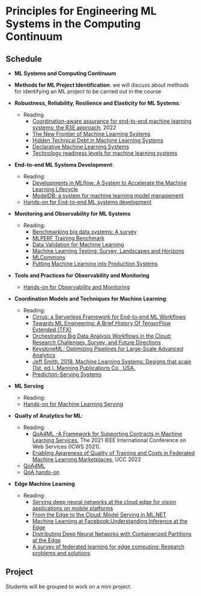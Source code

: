 # Principles for Engineering ML Systems in the Computing Continuum 

## Schedule


- **ML Systems and Computing Continuum**

- **Methods for ML Project Identification**: we will discuss about methods  for identifying an ML project to be carried out in the course

- **Robustness, Reliability, Resilience and Elasticity for ML Systems**:
  - Reading
    - [Coordination-aware assurance for end-to-end machine learning systems: the R3E approach](https://www.researchgate.net/publication/341762862_R3E_-An_Approach_to_Robustness_Reliability_Resilience_and_Elasticity_Engineering_for_End-to-End_Machine_Learning_Systems), 2022
    - [The New Frontier of Machine Learning Systems](https://arxiv.org/pdf/1904.03257.pdf)
    - [Hidden Technical Debt in Machine Learning Systems](https://proceedings.neurips.cc/paper/2015/hash/86df7dcfd896fcaf2674f757a2463eba-Abstract.html)
    - [Declarative Machine Learning Systems](https://queue.acm.org/detail.cfm?id=3479315)
    - [Technology readiness levels for machine learning systems](https://www.nature.com/articles/s41467-022-33128-9)

- **End-to-end ML Systems Development**:
  - Reading:
    - [Developments in MLflow: A System to Accelerate the Machine Learning Lifecycle](https://dl.acm.org/doi/abs/10.1145/3399579.3399867)
    - [ModelDB: a system for machine learning model management](https://dl.acm.org/doi/10.1145/2939502.2939516)
  - [Hands-on for End-to-end ML systems development](../tutorials/MLProjectManagement/)

- **Monitoring and Observability for ML Systems**
  - Reading:
    - [Benchmarking big data systems: A survey](https://www.sciencedirect.com/science/article/pii/S0140366419312344)
    - [MLPERF Training Benchmark](https://arxiv.org/pdf/1910.01500.pdf)
    - [Data Validation for Machine Learning](https://mlsys.org/Conferences/2019/doc/2019/167.pdf)  
    - [Machine Learning Testing: Survey, Landscapes and Horizons](https://ieeexplore.ieee.org/document/9000651)
    - [MLCommons](https://mlcommons.org/en/)
    - [Putting Machine Learning into Production Systems](https://queue.acm.org/detail.cfm?id=3365847)

- **Tools and Practices for Observability and Monitoring**
    - [Hands-on for Observability and Monitoring](../tutorials/PerformanceMonitoring)

- **Coordination Models and Techniques for Machine Learning**:
  - Reading:
    - [Cirrus: a Serverless Framework for End-to-end ML Workflows](https://doi.org/10.1145/3357223.3362711)
    - [Towards ML Engineering: A Brief History Of TensorFlow Extended (TFX)](https://arxiv.org/abs/2010.02013)
    - [Orchestrating Big Data Analysis Workflows in the Cloud: Research Challenges, Survey, and Future Directions](https://dl.acm.org/doi/fullHtml/10.1145/3332301)
    - [KeystoneML: Optimizing Pipelines for Large-Scale Advanced Analytics](https://shivaram.org/publications/keystoneml-icde17.pdf)
    - [Jeff Smith. 2018. Machine Learning Systems: Designs that scale (1st. ed.). Manning Publications Co., USA.](https://www.manning.com/books/machine-learning-systems)
    - [Prediction-Serving Systems](https://queue.acm.org/detail.cfm?id=3210557)

- **ML Serving**
  - Reading:
  - [Hands-on for Machine Learning Serving](../tutorials/MLService-2022/README.md)

- **Qualty of Analytics for ML**:
  - Reading:
      - [QoA4ML -A Framework for Supporting Contracts in Machine Learning Services](https://research.aalto.fi/files/65786264/main.pdf), The 2021 IEEE International Conference on Web Services (ICWS 2021).
      - [Enabling Awareness of Quality of Training and Costs in Federated Machine Learning Marketplaces](https://research.aalto.fi/files/105781165/Enabling_Awareness_of_Quality_of_Training_and_Costs_in_Federated_Machine_Learning_Marketplaces.pdf), UCC 2022
  - [QoA4ML](https://github.com/rdsea/QoA4ML/)
  - [QoA hands-on](../tutorials/qoa4ml-2022)

- **Edge Machine Learning**
  - Reading:
    - [Serving deep neural networks at the cloud edge for vision applications on mobile platforms](https://dl.acm.org/doi/10.1145/3304109.3306221)
    - [From the Edge to the Cloud: Model Serving in ML.NET](http://sites.computer.org/debull/A18dec/p46.pdf)
    - [Machine Learning at Facebook:Understanding Inference at the Edge](https://research.fb.com/wp-content/uploads/2018/12/Machine-Learning-at-Facebook-Understanding-Inference-at-the-Edge.pdf)
    - [Distributing Deep Neural Networks with Containerized Partitions at the Edge](https://www.usenix.org/system/files/hotedge19-paper-zhou.pdf)
    - [A survey of federated learning for edge computing: Research problems and solutions](https://www.sciencedirect.com/science/article/pii/S266729522100009X)

## Project

Students will be grouped to work on a mini project.
